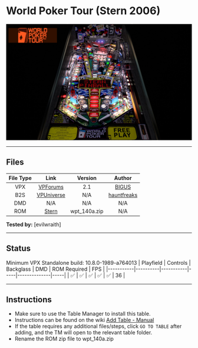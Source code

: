 # World Poker Tour (Stern 2006)

![Table Preview](../../images/vpx-wpt.jpg)

---

## Files
| File Type | Link | Version | Author |
|:---------:|:----:|:-------:|:------:|
| VPX | [VPForums](https://www.vpforums.org/index.php?app=downloads&showfile=16725) | 2.1 | [BIGUS](https://www.vpforums.org/index.php?showuser=107629) |
| B2S | [VPUniverse](https://vpuniverse.com/files/file/13756-world-poker-tour-stern-2006-alt-b2s-with-full-dmd/) | N/A | [hauntfreaks](https://vpuniverse.com/profile/5216-hauntfreaks/) |
| DMD | N/A | N/A | N/A |
| ROM | [Stern](https://sternpinball.com/game/world-poker-tour/) | wpt_140a.zip | N/A |

**Tested by:** [evilwraith]

---

## Status 
Minimum VPX Standalone build: 10.8.0-1989-a764013
| Playfield | Controls | Backglass | DMD | ROM Required | FPS | 
|-----------|----------|-----------|-----|--------------|-----|
| :white_check_mark: | :white_check_mark: | :white_check_mark: | :white_check_mark: | :white_check_mark: | 36 |

---

## Instructions

- Make sure to use the Table Manager to install this table.
- Instructions can be found on the wiki [Add Table - Manual](https://github.com/LegendsUnchained/vpx-standalone-alp4k/wiki/%5B04%5D-%F0%9F%A7%A1-TM-%E2%80%90-Other-Features#add-table---manual)
- If the table requires any additional files/steps, click `GO TO TABLE` after adding, and the TM will open to the relevant table folder.
- Rename the ROM zip file to wpt_140a.zip

